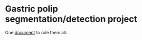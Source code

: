 Gastric polip segmentation/detection project
=======

One [document](https://docs.google.com/document/d/1MUMJlCRJK6TGziiHRA-uXSvwjg9A3venqUkk_RAi2o0/edit?usp=sharing) to rule them all.
